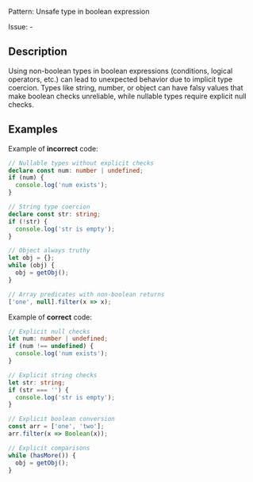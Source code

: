 Pattern: Unsafe type in boolean expression

Issue: -

## Description

Using non-boolean types in boolean expressions (conditions, logical operators, etc.) can lead to unexpected behavior due to implicit type coercion. Types like string, number, or object can have falsy values that make boolean checks unreliable, while nullable types require explicit null checks.

## Examples

Example of **incorrect** code:
```ts
// Nullable types without explicit checks
declare const num: number | undefined;
if (num) {
  console.log('num exists');
}

// String type coercion
declare const str: string;
if (!str) {
  console.log('str is empty');
}

// Object always truthy
let obj = {};
while (obj) {
  obj = getObj();
}

// Array predicates with non-boolean returns
['one', null].filter(x => x);
```

Example of **correct** code:
```ts
// Explicit null checks
let num: number | undefined;
if (num !== undefined) {
  console.log('num exists');
}

// Explicit string checks
let str: string;
if (str === '') {
  console.log('str is empty');
}

// Explicit boolean conversion
const arr = ['one', 'two'];
arr.filter(x => Boolean(x));

// Explicit comparisons
while (hasMore()) {
  obj = getObj();
}
```